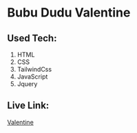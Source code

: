 ﻿# Bubu Dudu Valentine
 
## Used Tech:
1. HTML
2. CSS
3. TailwindCss
4. JavaScript
5. Jquery

## Live Link:
[Valentine](https://for-sumi-valentine.netlify.app)
